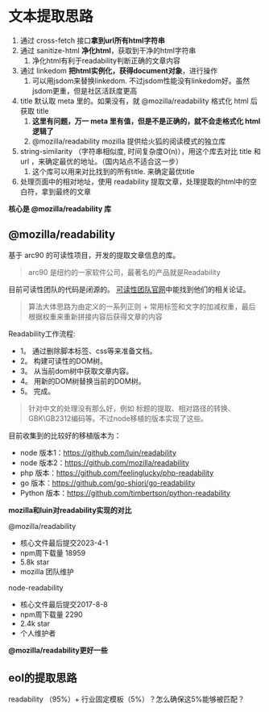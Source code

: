 # 文本提取思路

1. 通过 cross-fetch 接口**拿到url所有html字符串**
2. 通过 sanitize-html **净化html**，获取到干净的html字符串
   1. 净化html有利于readability判断正确的文章内容
3. 通过 linkedom **把html实例化，获得document对象**，进行操作
   1. 可以用jsdom来替换linkedom. 不过jsdom性能没有linkedom好。虽然jsdom更重，但是社区活跃度更高
4. title 默认取 meta 里的。如果没有，就 @mozilla/readability 格式化 html 后获取 title
   1. **这里有问题，万一 meta 里有值，但是不是正确的，就不会走格式化 html 逻辑了**
   2. @mozilla/readability mozilla 提供给火狐的阅读模式的独立库
5. string-similarity （字符串相似度, 时间复杂度O(n)），用这个库去对比 title 和 url ，来确定最优的地址。（国内站点不适合这一步）
   1. 这个库可以用来对比找到的所有title. 来确定最优title
6. 处理页面中的相对地址，使用 readability 提取文章，处理提取的html中的空白符，拿到最终的文章

**核心是 @mozilla/readability 库** 

## @mozilla/readability

基于 arc90 的可读性项目，开发的提取文章信息的库。

> arc90 是纽约的一家软件公司，最著名的产品就是Readability

目前可读性团队的代码是闭源的。 [可读性团队官网](https://www.readability.com/read)中能找到他们的相关论证。
   
> 算法大体思路为由定义的一系列正则 + 常用标签和文字的加减权重，最后根据权重来重新拼接内容后获得文章的内容 

Readability工作流程:
* 1。 通过删除脚本标签、css等来准备文档。
* 2。 构建可读性的DOM树。
* 3。 从当前dom树中获取文章内容。
* 4。 用新的DOM树替换当前的DOM树。
* 5。 完成。

> 针对中文的处理没有那么好，例如 标题的提取、相对路径的转换、GBK\GB2312编码等。不过node移植的版本实现了这些。

目前收集到的比较好的移植版本为：

* node 版本1：https://github.com/luin/readability
* node 版本2：https://github.com/mozilla/readability
* php 版本：https://github.com/feelinglucky/php-readability
* go 版本：https://github.com/go-shiori/go-readability
* Python 版本：https://github.com/timbertson/python-readability

**mozilla和luin对readability实现的对比**

@mozilla/readability

* 核心文件最后提交2023-4-1
* npm周下载量 18959
* 5.8k star
* mozilla 团队维护

node-readability

* 核心文件最后提交2017-8-8
* npm周下载量 2290
* 2.4k star
* 个人维护者

**@mozilla/readability更好一些**

## eol的提取思路

readability （95%）+ 行业固定模板（5%）？怎么确保这5%能够被匹配？
